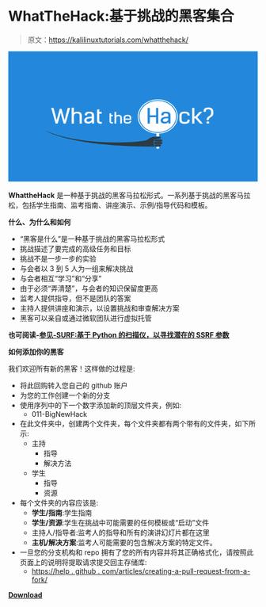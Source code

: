# WhatTheHack:基于挑战的黑客集合

> 原文：<https://kalilinuxtutorials.com/whatthehack/>

[![WhatTheHack : A Collection Of Challenge Based Hack](img//122c4801cbc593716e238dad5432c689.png "WhatTheHack : A Collection Of Challenge Based Hack")](https://1.bp.blogspot.com/-Fpyk6Gol5fs/XjxyGC5YR2I/AAAAAAAAEv4/aYS67bPurJQK2PQvdBJ2Trp7Ets0Xui8gCLcBGAsYHQ/s1600/Whatthehack%25281%2529.png)

**WhattheHack** 是一种基于挑战的黑客马拉松形式。一系列基于挑战的黑客马拉松，包括学生指南、监考指南、讲座演示、示例/指导代码和模板。

**什么、为什么和如何**

*   “黑客是什么”是一种基于挑战的黑客马拉松形式
*   挑战描述了要完成的高级任务和目标
*   挑战不是一步一步的实验
*   与会者以 3 到 5 人为一组来解决挑战
*   与会者相互“学习”和“分享”
*   由于必须“弄清楚”，与会者的知识保留度更高
*   监考人提供指导，但不是团队的答案
*   主持人提供讲座和演示，以设置挑战和审查解决方案
*   黑客可以亲自或通过微软团队进行虚拟托管

**也可阅读-[参见-SURF:基于 Python 的扫描仪，以寻找潜在的 SSRF 参数](https://kalilinuxtutorials.com/see-surf/)**

**如何添加你的黑客**

我们欢迎所有新的黑客！这样做的过程是:

*   将此回购转入您自己的 github 账户
*   为您的工作创建一个新的分支
*   使用序列中的下一个数字添加新的顶层文件夹，例如:
    *   011-BigNewHack
*   在此文件夹中，创建两个文件夹，每个文件夹都有两个带有的文件夹，如下所示:
    *   主持
        *   指导
        *   解决方法
    *   学生
        *   指导
        *   资源
*   每个文件夹的内容应该是:
    *   **学生/指南**:学生指南
    *   **学生/资源**:学生在挑战中可能需要的任何模板或“启动”文件
    *   主持人/指导者:监考人的指导和所有的演讲幻灯片都在这里
    *   **主机/解决方案**:监考人可能需要的包含解决方案的特定文件。
*   一旦您的分支机构和 repo 拥有了您的所有内容并将其正确格式化，请按照此页面上的说明将提取请求提交回主存储库:
    *   [https://help . github . com/articles/creating-a-pull-request-from-a-fork/](https://help.github.com/articles/creating-a-pull-request-from-a-fork/)

[**Download**](https://github.com/microsoft/WhatTheHack)
